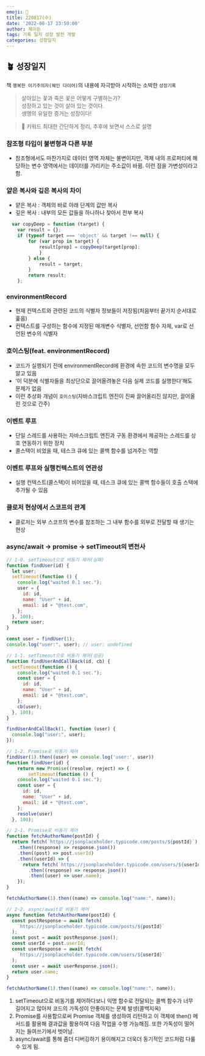 ```yaml
---
emoji: 🌱
title: 220817(수)
date: '2022-08-17 23:50:00'
author: 제이든
tags: 기록 일지 성장 발전 개발
categories: 성장일지
---
```


## 🪴 성장일지

책 `행복한 이기주의자(웨인 다이어)`의 내용에 자극받아 시작하는 소박한 `성장기록`

> 살아있는 꽃과 죽은 꽃은 어떻게 구별하는가?<br/>
> 성장하고 있는 것이 살아 있는 것이다.<br/>
> 생명의 유일한 증거는 성장이다!

> 🌳 키워드
> 최대한 간단하게 정리, 추후에 보면서 스스로 설명

### 참조형 타입이 불변형과 다른 부분

- 참조형에서도 마찬가지로 데이터 영역 자체는 불변이지만, 객체 내의 프로퍼티에 해당하는 변수 영역에서는 데이터를 가리키는 주소값이 바뀜. 이런 점을 가변성이라고 함.

### 얕은 복사와 깊은 복사의 차이

- 얕은 복사 : 객체의 바로 아래 단계의 값만 복사
- 깊은 복사 : 내부의 모든 값들을 하나하나 찾아서 전부 복사

```js
  var copyDeep = function (target) {
  	var result = {};
  	if (typeof target === 'object' && target !== null) {
  		for (var prop in target) {
  			result[prop] = copyDeep(target[prop];
  			}
  		} else {
  			result = target;
  		}
  		return result;
  	};
```

### environmentRecord

- 현재 컨텍스트와 관련된 코드의 식별자 정보들이 저장됨(처음부터 끝가지 순서대로 훑음)
- 컨텍스트를 구성하는 함수에 지정된 매개변수 식별자, 선언함 함수 자체, var로 선언된 변수의 식별자

### 호이스팅(feat. environmentRecord)

- 코드가 실행되기 전에 environmentRecord에 환경에 속한 코드의 변수명을 모두 알고 있음
- ‘이 덕분에 식별자들을 최상단으로 끌어올려놓은 다음 실제 코드를 실행한다’해도 문제가 없음
- 이런 추상화 개념이 `호이스팅`(자바스크립트 엔진이 진짜 끌어올리진 않지만, 끌어올린 것으로 간주)

### 이벤트 루프

- 단일 스레드를 사용하는 자바스크립트 엔진과 구동 환경에서 제공하는 스레드를 상호 연동하기 위한 장치
- 콜스택이 비었을 때, 테스크 큐에 있는 콜백 함수를 넘겨주는 역할

### 이벤트 루프와 실행컨텍스트의 연관성

- 실행 컨텍스트(콜스텍)이 비어있을 때, 테스크 큐에 있는 콜백 함수들이 호출 스택에 추가될 수 있음

### 클로저 현상에서 스코프의 관계

- 클로저는 외부 스코프의 변수를 참조하는 그 내부 함수를 외부로 전달할 때 생기는 현상

### **async/await -> promise -> setTimeout의 변천사**

```js
// 1-0. setTimeout으로 비동기 제어(실패)
function findUser(id) {
  let user;
  setTimeout(function () {
    console.log("waited 0.1 sec.");
    user = {
      id: id,
      name: "User" + id,
      email: id + "@test.com",
    };
  }, 100);
  return user;
}

const user = findUser(1);
console.log("user:", user); // user: undefined

// 1-1. setTimeout으로 비동기 제어(성공)
function findUserAndCallBack(id, cb) {
  setTimeout(function () {
    console.log("waited 0.1 sec.");
    const user = {
      id: id,
      name: "User" + id,
      email: id + "@test.com",
    };
    cb(user);
  }, 100);
}

findUserAndCallBack(1, function (user) {
  console.log("user:", user);
});

// 1-2. Promise로 비동기 제어
findUser(1).then((user) => console.log('user:', user))
function findUser(id) {
	return new Promise((resolve, reject) => {
		setTimeout(function () {
    console.log("waited 0.1 sec.");
    const user = {
      id: id,
      name: "User" + id,
      email: id + "@test.com",
    };
    resolve(user)
  }, 100);

// 2-1. Promise로 비동기 제어
function fetchAuthorName(postId) {
  return fetch(`https://jsonplaceholder.typicode.com/posts/${postId}`)
    .then((response) => response.json())
    .then((post) => post.userId)
    .then((userId) => {
      return fetch(`https://jsonplaceholder.typicode.com/users/${userId}`)
        .then((response) => response.json())
        .then((user) => user.name);
    });
}

fetchAuthorName(1).then((name) => console.log("name:", name));

// 2-2. async/await로 비동기 제어
async function fetchAuthorName(postId) {
  const postResponse = await fetch(
    `https://jsonplaceholder.typicode.com/posts/${postId}`
  );
  const post = await postResponse.json();
  const userId = post.userId;
  const userResponse = await fetch(
    `https://jsonplaceholder.typicode.com/users/${userId}`
  );
  const user = await userResponse.json();
  return user.name;
}

fetchAuthorName(1).then((name) => console.log("name:", name));
```

1. setTimeout으로 비동기를 제어하다보니 익명 함수로 전달되는 콜백 함수가 너무 길어지고 많아져 코드의 가독성이 안좋아지는 문제 발생(콜백지옥)
2. Promise를 사용함으로써 Promise 객체를 생성하여 리턴하고 이 객체에 then() 메서드를 활용해 결과값을 활용하여 다음 작업을 수행 가능해짐. 또한 가독성이 떨어지는 들여쓰기에서 벗어남.
3. async/await를 통해 좀더 디버깅하기 용이해지고 더욱더 동기적인 코드처럼 다룰 수 있게 됨.

```toc

```
